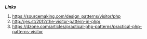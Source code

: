 ***Links***
1. https://sourcemaking.com/design_patterns/visitor/php
2. http://jes.st/2012/the-visitor-pattern-in-php/
3. https://dzone.com/articles/practical-php-patterns/practical-php-patterns-visitor